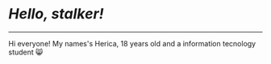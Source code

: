
# _Hello, stalker!_
***
Hi everyone! My names's Herica, 18 years old and a information tecnology student 😸


